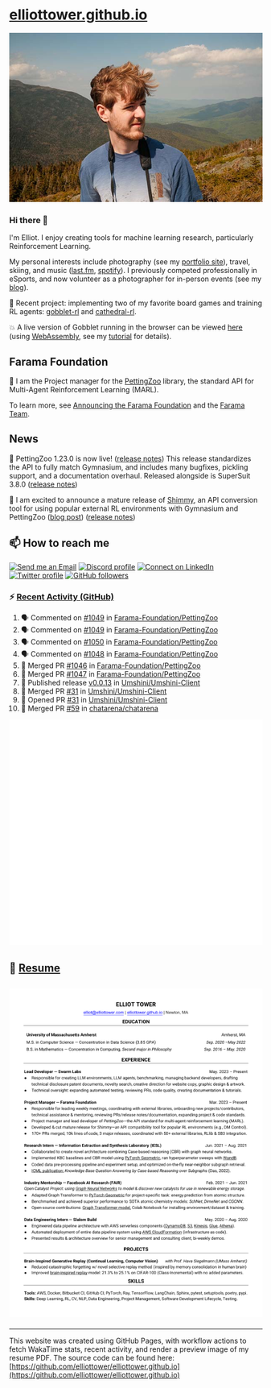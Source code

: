 # [elliottower.github.io](https://github.com/elliottower/elliottower.github.io)

[![A wild Elliot on Mt Washington](https://raw.githubusercontent.com/elliottower/elliottower.github.io/main/src/jpg/DSCF7539-600px.jpg?raw=true)](https://raw.githubusercontent.com/elliottower/elliottower.github.io/main/src/jpg/DSCF7539.jpg?raw=true)

### Hi there 👋

I'm Elliot. I enjoy creating tools for machine learning research, particularly Reinforcement Learning.

My personal interests include photography (see my [portfolio site](https://www.elliottower.com/)), travel, skiing, and music ([last.fm](https://www.last.fm/user/ajsdlfkwer), [spotify](https://open.spotify.com/user/12132818380)). I previously competed professionally in eSports, and now volunteer as a photographer for in-person events (see my [blog](https://www.elliottower.com/stories/?category=events)).

🤖 Recent project: implementing two of my favorite board games and training RL agents: [gobblet-rl](https://github.com/elliottower/gobblet-rl) and [cathedral-rl](https://github.com/elliottower/cathedral-rl). 

💥 A live version of Gobblet running in the browser can be viewed [here](https://elliottower.github.io/gobblet-rl/) (using [WebAssembly](https://webassembly.org/), see my [tutorial](https://github.com/elliottower/gobblet-rl/blob/main/tutorials/WebAssembly/web_assembly.md) for details).

## Farama Foundation

🚀 I am the Project manager for the [PettingZoo](https://github.com/Farama-Foundation/PettingZoo) library, the standard API for Multi-Agent Reinforcement Learning (MARL). 

To learn more, see [Announcing the Farama Foundation](https://farama.org/Announcing-The-Farama-Foundation) and the [Farama Team](https://farama.org/team).

## News

🎉 PettingZoo 1.23.0 is now live! ([release notes](https://github.com/Farama-Foundation/PettingZoo/releases/tag/1.23.0)) This release standardizes the API to fully match Gymnasium, and includes many bugfixes, pickling support, and a documentation overhaul. Released alongside is SuperSuit 3.8.0 ([release notes](https://github.com/Farama-Foundation/SuperSuit/releases/tag/3.8.0)) 

<!-- ![GitHub Release Date](https://img.shields.io/github/release-date/Farama-Foundation/PettingZoo) -->

🎉 I am excited to announce a mature release of [Shimmy](https://github.com/Farama-Foundation/Shimmy), an API conversion tool for using popular external RL environments with Gymnasium and PettingZoo ([blog post](https://farama.org/Announcing-Shimmy)) ([release notes](https://github.com/Farama-Foundation/Shimmy/releases/tag/v1.0.0)) 

## 📫 How to reach me

 [![Send me an Email](https://img.shields.io/badge/email-elliot%40elliottower.com-blue)](mailto:elliot@elliottower.com)
 [![Discord profile](https://img.shields.io/badge/Discord-7289DA?style=flat&logo=discord&logoColor=white)](https://discord.com/users/83091537923145728)
 [![Connect on LinkedIn](https://img.shields.io/badge/--linkedin?label=LinkedIn&logo=LinkedIn&style=social)](https://www.linkedin.com/in/elliot-tower)
 [![Twitter profile](https://img.shields.io/twitter/follow/elliottower?style=social)](https://twitter.com/ElliotTower/)
 [![GitHub followers](https://img.shields.io/github/followers/elliottower?style=social)](https://github.com/elliottower/)

### ⚡ [Recent Activity (GitHub)](https://github.com/elliottower)

<!--START_SECTION:activity-->
1. 🗣 Commented on [#1049](https://github.com/Farama-Foundation/PettingZoo/issues/1049#issuecomment-1668030589) in [Farama-Foundation/PettingZoo](https://github.com/Farama-Foundation/PettingZoo)
2. 🗣 Commented on [#1049](https://github.com/Farama-Foundation/PettingZoo/issues/1049#issuecomment-1668027635) in [Farama-Foundation/PettingZoo](https://github.com/Farama-Foundation/PettingZoo)
3. 🗣 Commented on [#1050](https://github.com/Farama-Foundation/PettingZoo/issues/1050#issuecomment-1668022334) in [Farama-Foundation/PettingZoo](https://github.com/Farama-Foundation/PettingZoo)
4. 🗣 Commented on [#1048](https://github.com/Farama-Foundation/PettingZoo/pull/1048#issuecomment-1667958619) in [Farama-Foundation/PettingZoo](https://github.com/Farama-Foundation/PettingZoo)
5. 🎉 Merged PR [#1046](https://github.com/Farama-Foundation/PettingZoo/pull/1046) in [Farama-Foundation/PettingZoo](https://github.com/Farama-Foundation/PettingZoo)
6. 🎉 Merged PR [#1047](https://github.com/Farama-Foundation/PettingZoo/pull/1047) in [Farama-Foundation/PettingZoo](https://github.com/Farama-Foundation/PettingZoo)
7. 🚀 Published release [v0.0.13](https://github.com/Umshini/Umshini-Client/releases/tag/v0.0.13) in [Umshini/Umshini-Client](https://github.com/Umshini/Umshini-Client)
8. 🎉 Merged PR [#31](https://github.com/Umshini/Umshini-Client/pull/31) in [Umshini/Umshini-Client](https://github.com/Umshini/Umshini-Client)
9. 💪 Opened PR [#31](https://github.com/Umshini/Umshini-Client/pull/31) in [Umshini/Umshini-Client](https://github.com/Umshini/Umshini-Client)
10. 🎉 Merged PR [#59](https://github.com/chatarena/chatarena/pull/59) in [chatarena/chatarena](https://github.com/chatarena/chatarena)
<!--END_SECTION:activity-->


<picture>
  <a href="https://metrics.lecoq.io/insights?user=elliottower">
   <img src="/github-metrics.svg" alt="Metrics">
  </a>
</picture>

## 📄 [Resume](https://elliottower.github.io/src/pdf/resume.pdf)

<!-- PDF-TO-MARKDOWN:START -->
![Page 1](src/png/page1.png "Page 1")
---
<!-- PDF-TO-MARKDOWN:END -->

----

This website was created using GitHub Pages, with workflow actions to fetch WakaTime stats, recent activity, and render a preview image of my resume PDF. The source code can be found here: [https://github.com/elliottower/elliottower.github.io](https://github.com/elliottower/elliottower.github.io)
